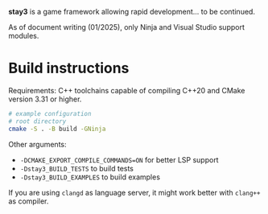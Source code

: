 **stay3** is a game framework allowing rapid development... to be continued.

As of document writing (01/2025), only Ninja and Visual Studio support modules.

# Build instructions

Requirements: C++ toolchains capable of compiling C++20 and CMake version 3.31 or higher.

```sh
# example configuration
# root directory
cmake -S . -B build -GNinja
```

Other arguments:
* `-DCMAKE_EXPORT_COMPILE_COMMANDS=ON` for better LSP support
* `-Dstay3_BUILD_TESTS` to build tests
* `-Dstay3_BUILD_EXAMPLES` to build examples

If you are using `clangd` as language server, it might work better with `clang++` as compiler.
